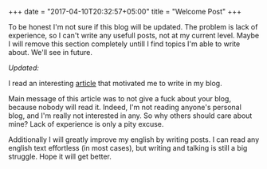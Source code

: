 +++
date = "2017-04-10T20:32:57+05:00"
title = "Welcome Post"
+++

To be honest I'm not sure if this blog will be updated. The problem is lack of experience, so I can't write any usefull posts, not at my current level. Maybe I will remove this section completely untill I find topics I'm able to write about. We'll see in future.

*Updated:*
<!--more-->

I read an interesting [article](http://pablojuan.com/want-to-blog-read-this/) that motivated me to write in my blog.

Main message of this article was to not give a fuck about your blog, because nobody will read it. Indeed, I'm not reading anyone's personal blog, and I'm really not interested in any. So why others should care about mine? Lack of experience is only a pity excuse. 

Additionally I will greatly improve my english by writing posts. I can read any english text effortless (in most cases), but writing and talking is still a big struggle. Hope it will get better.